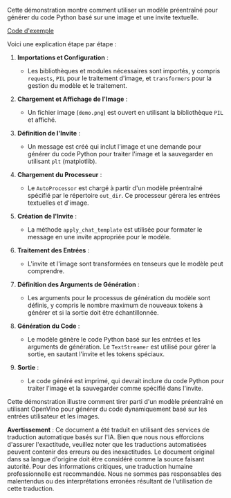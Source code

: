 Cette démonstration montre comment utiliser un modèle préentraîné pour générer du code Python basé sur une image et une invite textuelle.

[Code d'exemple](../../../../code/06.E2E/E2E_OpenVino_Phi3-vision.ipynb)

Voici une explication étape par étape :

1. **Importations et Configuration** :
   - Les bibliothèques et modules nécessaires sont importés, y compris `requests`, `PIL` pour le traitement d'image, et `transformers` pour la gestion du modèle et le traitement.

2. **Chargement et Affichage de l'Image** :
   - Un fichier image (`demo.png`) est ouvert en utilisant la bibliothèque `PIL` et affiché.

3. **Définition de l'Invite** :
   - Un message est créé qui inclut l'image et une demande pour générer du code Python pour traiter l'image et la sauvegarder en utilisant `plt` (matplotlib).

4. **Chargement du Processeur** :
   - Le `AutoProcessor` est chargé à partir d'un modèle préentraîné spécifié par le répertoire `out_dir`. Ce processeur gérera les entrées textuelles et d'image.

5. **Création de l'Invite** :
   - La méthode `apply_chat_template` est utilisée pour formater le message en une invite appropriée pour le modèle.

6. **Traitement des Entrées** :
   - L'invite et l'image sont transformées en tenseurs que le modèle peut comprendre.

7. **Définition des Arguments de Génération** :
   - Les arguments pour le processus de génération du modèle sont définis, y compris le nombre maximum de nouveaux tokens à générer et si la sortie doit être échantillonnée.

8. **Génération du Code** :
   - Le modèle génère le code Python basé sur les entrées et les arguments de génération. Le `TextStreamer` est utilisé pour gérer la sortie, en sautant l'invite et les tokens spéciaux.

9. **Sortie** :
   - Le code généré est imprimé, qui devrait inclure du code Python pour traiter l'image et la sauvegarder comme spécifié dans l'invite.

Cette démonstration illustre comment tirer parti d'un modèle préentraîné en utilisant OpenVino pour générer du code dynamiquement basé sur les entrées utilisateur et les images.

**Avertissement** :
Ce document a été traduit en utilisant des services de traduction automatique basés sur l'IA. Bien que nous nous efforcions d'assurer l'exactitude, veuillez noter que les traductions automatisées peuvent contenir des erreurs ou des inexactitudes. Le document original dans sa langue d'origine doit être considéré comme la source faisant autorité. Pour des informations critiques, une traduction humaine professionnelle est recommandée. Nous ne sommes pas responsables des malentendus ou des interprétations erronées résultant de l'utilisation de cette traduction.